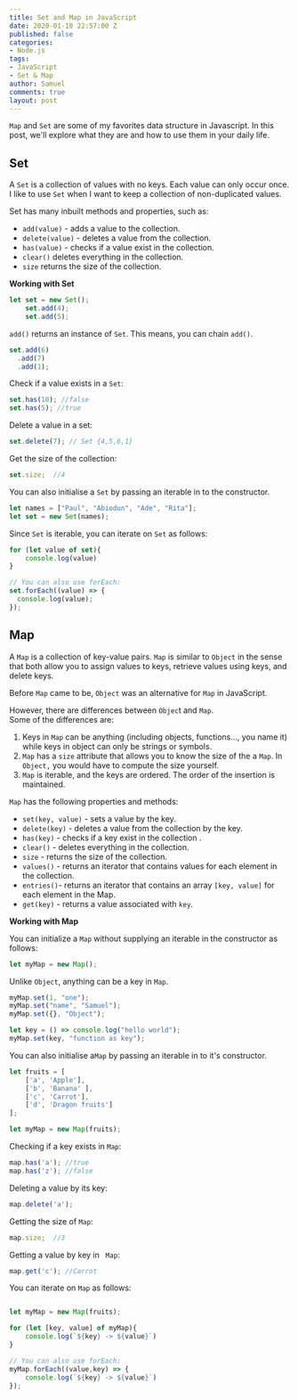 ```yaml
---
title: Set and Map in JavaScript
date: 2020-01-10 22:57:00 Z
published: false
categories:
- Node.js
tags:
- JavaScript
- Set & Map
author: Samuel
comments: true
layout: post
---
```


`Map` and `Set` are some of my favorites data structure in Javascript.  In this post, we'll explore what they are and how to use them in your daily life.

## Set

A `Set` is a collection of values with no keys. Each value can only occur once.  I like to use `Set` when I want to keep a collection of non-duplicated values.

 Set has many inbuilt methods and properties, such as:

- `add(value)` - adds a value to the collection.
- `delete(value)` - deletes a value from the collection.
- `has(value)` - checks if a value exist in the collection. 
- `clear()`  deletes everything in the collection. 
- `size`  returns the size of the collection.

**Working with Set**

```js
let set = new Set();
    set.add(4);
    set.add(5);
```

`add()` returns an instance of `Set`.  This means, you can chain `add()`.

```js
set.add(6)
  .add(7)
  .add(1);
```

Check if a value exists in a `Set`:

```js
set.has(10); //false
set.has(5); //true
```

Delete a value in a set:

```js
set.delete(7); // Set {4,5,6,1}
```

Get the size of the collection:

```js
set.size;  //4
```

You can also initialise a `Set` by  passing an iterable in to the constructor.

```js
let names = ["Paul", "Abiodun", "Ade", "Rita"];
let set = new Set(names);
```

Since `Set` is iterable, you can iterate on `Set` as follows:

```js
for (let value of set){
    console.log(value)
}

// You can also use forEach:
set.forEach((value) => {
  console.log(value);
});
```

## Map

A `Map` is a collection of key-value pairs.  `Map` is similar to `Object` in the sense that both allow you to assign values to keys, retrieve values using keys, and delete keys.

Before `Map` came to be, `Object` was an alternative for `Map` in JavaScript.

 However, there are differences between `Objec`t and `Map`.  
Some of the differences are:

1. Keys in `Map` can be anything (including objects, functions..., you name it) while keys in object can only be strings or symbols.
2. `Map` has a `size` attribute that allows you to know the size of the a `Map`. In `Object,` you would have to compute the size yourself. 
3. `Map` is iterable, and the keys are ordered. The order of the insertion is maintained.

`Map` has the following properties and methods:

- `set(key, value)` - sets a value by the key.
- `delete(key)` - deletes a value from the collection by the key.
- `has(key)` - checks if a key exist in the collection .
- `clear()` - deletes everything in the collection.
- `size`  - returns the size of the collection.
- `values()`  - returns an iterator that contains values for each element in the collection.
- `entries()`-  returns an iterator that contains an array `[key, value]` for each element in the Map.
- `get(key)` -  returns a value associated with `key`. 



**Working with Map**

You can initialize a `Map` without supplying an iterable in the constructor as follows:

```js
let myMap = new Map();
```

Unlike `Object`, anything can be a key in `Map`.

```js
myMap.set(1, "one");
myMap.set("name", "Samuel");
myMap.set({}, "Object");

let key = () => console.log("hello world");
myMap.set(key, "function as key");

```

You can also initialise a`Map`  by passing an iterable in to it's constructor.

```js
let fruits = [
    ['a', 'Apple'],
    ['b', 'Banana' ],
    ['c', 'Carrot'],
    ['d', 'Dragon fruits']
];

let myMap = new Map(fruits);
```

Checking if a key exists in  `Map`:

```js
map.has('a'); //true
map.has('z'); //false
```

Deleting a value by its key:

```js
map.delete('a'); 
```

Getting the size of `Map`:

```js
map.size;  //3
```

Getting a value by key in ` Map`:

```js
map.get('c'); //Carrot
```

You can iterate on `Map` as follows:

```js

let myMap = new Map(fruits);

for (let [key, value] of myMap){
    console.log(`${key} -> ${value}`)
}

// You can also use forEach:
myMap.forEach((value,key) => {
    console.log(`${key} -> ${value}`)
});
```



